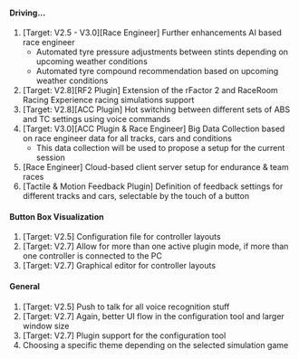#### Driving...
  1. [Target: V2.5 - V3.0][Race Engineer] Further enhancements AI based race engineer
	 - Automated tyre pressure adjustments between stints depending on upcoming weather conditions
	 - Automated tyre compound recommendation based on upcoming weather conditions
  2. [Target: V2.8][RF2 Plugin] Extension of the rFactor 2 and RaceRoom Racing Experience racing simulations support
  3. [Target: V2.8][ACC Plugin] Hot switching between different sets of ABS and TC settings using voice commands
  4. [Target: V3.0][ACC Plugin & Race Engineer] Big Data Collection based on race engineer data for all tracks, cars and conditions
	 - This data collection will be used to propose a setup for the current session
  5. [Race Engineer] Cloud-based client server setup for endurance & team races
  6. [Tactile & Motion Feedback Plugin] Definition of feedback settings for different tracks and cars, selectable by the touch of a button
  
#### Button Box Visualization
  1. [Target: V2.5] Configuration file for controller layouts
  2. [Target: V2.7] Allow for more than one active plugin mode, if more than one controller is connected to the PC
  3. [Target: V2.7] Graphical editor for controller layouts
  
#### General
  1. [Target: V2.5] Push to talk for all voice recognition stuff
  2. [Target: V2.7] Again, better UI flow in the configuration tool and larger window size
  3. [Target: V2.7] Plugin support for the configuration tool
  4. Choosing a specific theme depending on the selected simulation game